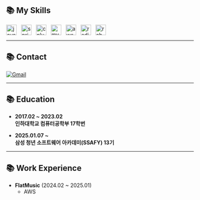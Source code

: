 ## 📚 My Skills

<img src="https://cdn.jsdelivr.net/gh/devicons/devicon/icons/java/java-original.svg" style="height:28px; width:28px; margin-right:8px; vertical-align:middle;" alt="java logo" />
<img src="https://cdn.jsdelivr.net/gh/devicons/devicon/icons/spring/spring-original.svg" style="height:28px; width:28px; margin-right:8px; vertical-align:middle;" alt="spring logo" />
<img src="https://cdn.jsdelivr.net/gh/devicons/devicon/icons/cplusplus/cplusplus-original.svg" style="height:28px; width:28px; margin-right:8px; vertical-align:middle;" alt="cplusplus logo" />
<img src="https://cdn.jsdelivr.net/gh/devicons/devicon/icons/mysql/mysql-original.svg" style="height:28px; width:28px; margin-right:8px; vertical-align:middle;" alt="mysql logo" />
<img src="https://cdn.jsdelivr.net/gh/devicons/devicon@latest/icons/amazonwebservices/amazonwebservices-original-wordmark.svg" style="height:28px; width:28px; margin-right:8px; vertical-align:middle;" alt="aws logo"/>
<img src="https://cdn.jsdelivr.net/gh/devicons/devicon@latest/icons/redis/redis-original.svg" style="height:28px; width:28px; margin-right:8px; vertical-align:middle;" alt="redis logo"/>
<img src="https://cdn.jsdelivr.net/gh/devicons/devicon@latest/icons/rabbitmq/rabbitmq-original.svg" style="height:28px; width:28px; margin-right:8px; vertical-align:middle;" alt="rabbitmq logo"/>

---

## 📚 Contact

[![Gmail](https://img.shields.io/static/v1?message=Gmail&logo=gmail&label=&color=D14836&logoColor=white&labelColor=&style=for-the-badge)](mailto:mousehunterkoo@gmail.com)

---

## 📚 Education

- **2017.02 ~ 2023.02**  
  **인하대학교 컴퓨터공학부 17학번**

- **2025.01.07 ~**  
  **삼성 청년 소프트웨어 아카데미(SSAFY) 13기**

---

## 📚 Work Experience

- **FlatMusic** (2024.02 ~ 2025.01)
  - AWS
